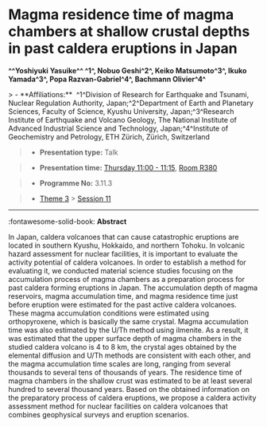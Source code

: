# Magma residence time of magma chambers at shallow crustal depths in past caldera eruptions in Japan

**^^Yoshiyuki Yasuike^^ ^1^, Nobuo Geshi^2^, Keiko Matsumoto^3^, Ikuko Yamada^3^, Popa Razvan-Gabriel^4^, Bachmann Olivier^4^**

<!-- more -->> - **Affiliations:**  ^1^Division of Research for Earthquake and Tsunami, Nuclear Regulation Authority, Japan;^2^Department of Earth and Planetary Sciences, Faculty of Science, Kyushu University, Japan;^3^Research Institute of Earthquake and Volcano Geology, The National Institute of Advanced Industrial Science and Technology, Japan;^4^Institute of Geochemistry and Petrology, ETH Zürich, Zürich, Switzerland 

> - **Presentation type:** Talk

> - **Presentation time:** [Thursday 11:00 - 11:15](../sessions_comparison.md#__tabbed_3_5), [Room R380](../maps_venue.md#__tabbed_1_1)

> - **Programme No:** 3.11.3

> - [Theme 3](../theme3.md) > [Session 11](../sessions/session-3-11.md)

--- 

:fontawesome-solid-book: **Abstract**

In Japan, caldera volcanoes that can cause catastrophic eruptions are located in southern Kyushu, Hokkaido, and northern Tohoku. In volcanic hazard assessment for nuclear facilities, it is important to evaluate the activity potential of caldera volcanoes. In order to establish a method for evaluating it, we conducted material science studies focusing on the accumulation process of magma chambers as a preparation process for past caldera forming eruptions in Japan.
The accumulation depth of magma reservoirs, magma accumulation time, and magma residence time just before eruption were estimated for the past active caldera volcanoes. These magma accumulation conditions were estimated using orthopyroxene, which is basically the same crystal. Magma accumulation time was also estimated by the U/Th method using ilmenite. As a result, it was estimated that the upper surface depth of magma chambers in the studied caldera volcano is 4 to 8 km, the crystal ages obtained by the elemental diffusion and U/Th methods are consistent with each other, and the magma accumulation time scales are long, ranging from several thousands to several tens of thousands of years. The residence time of magma chambers in the shallow crust was estimated to be at least several hundred to several thousand years.
Based on the obtained information on the preparatory process of caldera eruptions, we propose a caldera activity assessment method for nuclear facilities on caldera volcanoes that combines geophysical surveys and eruption scenarios.


